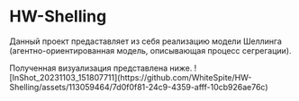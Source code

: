 # HW-Shelling
<p>Данный проект предаставляет из себя реализацию модели Шеллинга (агентно-ориентированная модель, описывающая процесс сегрегации).</p>
Полученная визуализация представлена ниже.
![InShot_20231103_151807711](https://github.com/WhiteSpite/HW-Shelling/assets/113059464/7d0f0f81-24c9-4359-afff-10cb926ae76c)
